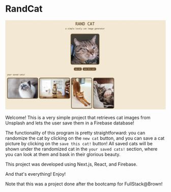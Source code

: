 # RandCat

![Demo Image](Website.png)

Welcome! This is a very simple project that retrieves cat images from Unsplash and lets the user save them in a Firebase database!

The functionality of this program is pretty straightforward: you can randomize the cat by clicking on the `new cat` button, and you can save a cat picture by clicking on the `save this cat!` button! All saved cats will be shown under the randomized cat in the `your saved cats!` section, where you can look at them and bask in their glorious beauty.

This project was developed using Next.js, React, and Firebase.

And that's everything! Enjoy!

Note that this was a project done after the bootcamp for FullStack@Brown!
